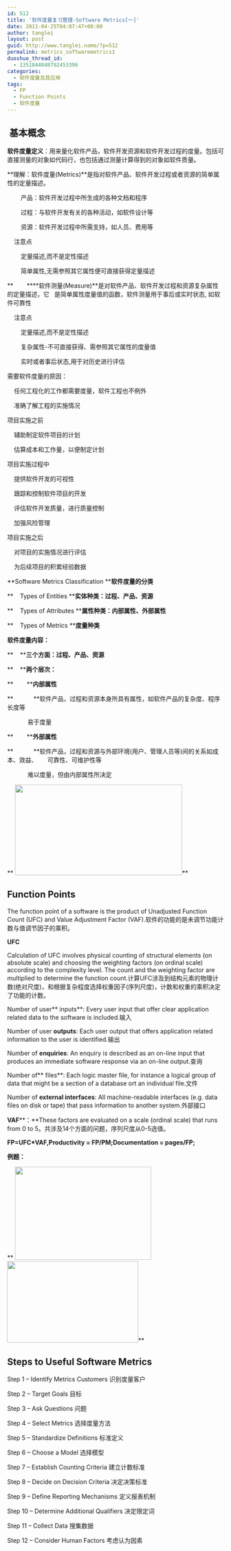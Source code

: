 ```yaml
---
id: 512
title: '软件度量复习整理-Software Metrics[一]'
date: 2011-04-25T04:07:47+00:00
author: tanglei
layout: post
guid: http://www.tanglei.name/?p=512
permalink: metrics_softwaremetrics1
duoshuo_thread_id:
  - 1351844048792453396
categories:
  - 软件度量及其应用
tags:
  - FP
  - Function Points
  - 软件度量
---
```

##  基本概念

**软件度量定义**：用来量化软件产品，软件开发资源和软件开发过程的度量。包括可直接测量的对象如代码行，也包括通过测量计算得到的对象如软件质量。

**理解：软件度量(Metrics)**是指对软件产品、软件开发过程或者资源的简单属性的定量描述。

        产品：软件开发过程中所生成的各种文档和程序

        过程：与软件开发有关的各种活动，如软件设计等

        资源：软件开发过程中所需支持，如人员、费用等

    注意点

        定量描述,而不是定性描述

        简单属性,无需参照其它属性便可直接获得定量描述

**        ****软件测量(Measure)**是对软件产品、软件开发过程和资源复杂属性的定量描述，它   是简单属性度量值的函数，软件测量用于事后或实时状态, 如软件可靠性

    注意点

        定量描述,而不是定性描述

        复杂属性-不可直接获得、需参照其它属性的度量值

        实时或者事后状态,用于对历史进行评估

需要软件度量的原因：

    任何工程化的工作都需要度量，软件工程也不例外

    准确了解工程的实施情况

项目实施之前

    辅助制定软件项目的计划

    估算成本和工作量，以便制定计划

项目实施过程中

    提供软件开发的可视性

    跟踪和控制软件项目的开发

    评估软件开发质量，进行质量控制

    加强风险管理

项目实施之后

    对项目的实施情况进行评估

    为后续项目的积累经验数据

**Software Metrics Classification ****软件度量的分类**

**    Types of Entities ****实体种类：过程、产品、资源**

**    Types of Attributes ****属性种类：内部属性、外部属性**

**    Types of Metrics ****度量种类**

**软件度量内容：**

**    ****三个方面：过程、产品、资源**

**    ****两个层次：**

**        ****内部属性**

**            **软件产品，过程和资源本身所具有属性，如软件产品的复杂度、程序长度等

            易于度量

**        ****外部属性**

**            **软件产品，过程和资源与外部环境(用户、管理人员等)间的关系如成本、效益、      可靠性、可维护性等

            难以度量，但由内部属性所决定

** <img class="alignnone" title="两个层次" src="http://www.tanglei.name/wp-content/uploads/2011/04/Software%20Metrics.files//image002.gif" alt="" width="389" height="210" />**

## Function Points

The function point of a software is the product of Unadjusted Function Count (UFC) and Value Adjustment Factor (VAF).软件的功能的是未调节功能计数与值调节因子的乘积。

**UFC**

Calculation of UFC involves physical counting of structural elements (on absolute scale) and choosing the weighting factors (on ordinal scale) according to the complexity level. The count and the weighting factor are multiplied to determine the function count.计算UFC涉及到结构元素的物理计数(绝对尺度)，和根据复杂程度选择权重因子(序列尺度)，计数和权重的乘积决定了功能的计数。

Number of user** inputs**: Every user input that offer clear application related data to the software is included.输入

Number of user **outputs**: Each user output that offers application related information to the user is identified.输出

Number of **enquiries**: An enquiry is described as an on-line input that produces an immediate software response via an on-line output.查询

Number of** files**: Each logic master file, for instance a logical group of data that might be a section of a database ort an individual file.文件

Number of **external interfaces**: All machine-readable interfaces (e.g. data files on disk or tape) that pass information to another system.外部接口

**VAF****：**These factors are evaluated on a scale (ordinal scale) that runs from 0 to 5。共涉及14个方面的问题，序列尺度从0-5选值。

**FP=UFC*VAF,Productivity = FP/PM;Documentation = pages/FP;**

**例题：**

** <img class="alignnone" title="demo" src="http://www.tanglei.name/wp-content/uploads/2011/04/Software%20Metrics.files//image004.gif" alt="" width="317" height="216" /><img class="alignnone" title="anwser" src="http://www.tanglei.name/wp-content/uploads/2011/04/Software%20Metrics.files//image006.jpg" alt="" width="305" height="189" />**

## Steps to Useful Software Metrics

Step 1 &#8211; Identify Metrics Customers 识别度量客户

Step 2 &#8211; Target Goals 目标

Step 3 &#8211; Ask Questions 问题

Step 4 &#8211; Select Metrics 选择度量方法

Step 5 &#8211; Standardize Definitions 标准定义

Step 6 &#8211; Choose a Model 选择模型

Step 7 &#8211; Establish Counting Criteria 建立计数标准

Step 8 &#8211; Decide on Decision Criteria 决定决策标准

Step 9 &#8211; Define Reporting Mechanisms 定义报表机制

Step 10 &#8211; Determine Additional Qualifiers 决定限定词

Step 11 &#8211; Collect Data 搜集数据

Step 12 &#8211; Consider Human Factors 考虑认为因素
